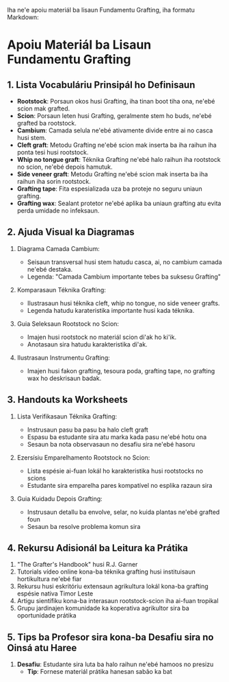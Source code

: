 Iha ne'e apoiu materiál ba lisaun Fundamentu Grafting, iha formatu Markdown:

# Apoiu Materiál ba Lisaun Fundamentu Grafting

## 1. Lista Vocabuláriu Prinsipál ho Definisaun

- **Rootstock**: Porsaun okos husi Grafting, iha tinan boot tiha ona, ne'ebé scion mak grafted.
- **Scion**: Porsaun leten husi Grafting, geralmente stem ho buds, ne'ebé grafted ba rootstock.
- **Cambium**: Camada selula ne'ebé ativamente divide entre ai no casca husi stem.
- **Cleft graft**: Metodu Grafting ne'ebé scion mak inserta ba iha raihun iha ponta tesi husi rootstock.
- **Whip no tongue graft**: Téknika Grafting ne'ebé halo raihun iha rootstock no scion, ne'ebé depois hamutuk.
- **Side veneer graft**: Metodu Grafting ne'ebé scion mak inserta ba iha raihun iha sorin rootstock.
- **Grafting tape**: Fita espesializada uza ba proteje no seguru uniaun grafting.
- **Grafting wax**: Sealant protetor ne'ebé aplika ba uniaun grafting atu evita perda umidade no infeksaun.

## 2. Ajuda Visual ka Diagramas

1. Diagrama Camada Cambium:
   - Seisaun transversal husi stem hatudu casca, ai, no cambium camada ne'ebé destaka.
   - Legenda: "Camada Cambium importante tebes ba suksesu Grafting"

2. Komparasaun Téknika Grafting:
   - Ilustrasaun husi téknika cleft, whip no tongue, no side veneer grafts.
   - Legenda hatudu karateristika importante husi kada téknika.

3. Guia Seleksaun Rootstock no Scion:
   - Imajen husi rootstock no materiál scion di'ak ho ki'ik.
   - Anotasaun sira hatudu karakteristika di'ak.

4. Ilustrasaun Instrumentu Grafting:
   - Imajen husi fakon grafting, tesoura poda, grafting tape, no grafting wax ho deskrisaun badak.

## 3. Handouts ka Worksheets

1. Lista Verifikasaun Téknika Grafting:
   - Instrusaun pasu ba pasu ba halo cleft graft
   - Espasu ba estudante sira atu marka kada pasu ne'ebé hotu ona
   - Sesaun ba nota observasaun no desafiu sira ne'ebé hasoru

2. Ezersísiu Emparelhamento Rootstock no Scion:
   - Lista espésie ai-fuan lokál ho karakteristika husi rootstocks no scions
   - Estudante sira emparelha pares kompatível no esplika razaun sira

3. Guia Kuidadu Depois Grafting:
   - Instrusaun detallu ba envolve, selar, no kuida plantas ne'ebé grafted foun 
   - Sesaun ba resolve problema komun sira

## 4. Rekursu Adisionál ba Leitura ka Prátika

1. "The Grafter's Handbook" husi R.J. Garner
2. Tutorials vídeo online kona-ba téknika grafting husi instituisaun hortikultura ne'ebé fiar
3. Rekursu husi eskritóriu extensaun agrikultura lokál kona-ba grafting espésie nativa Timor Leste
4. Artigu sientífiku kona-ba interasaun rootstock-scion iha ai-fuan tropikal
5. Grupu jardinajen komunidade ka koperativa agrikultor sira ba oportunidade prátika

## 5. Tips ba Profesor sira kona-ba Desafiu sira no Oinsá atu Haree

1. **Desafiu**: Estudante sira luta ba halo raihun ne'ebé hamoos no presizu
   - **Tip**: Fornese materiál prátika hanesan sabão ka bat
